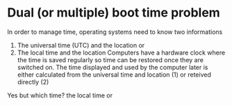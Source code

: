 # Dual (or multiple) boot time problem
In order to manage time, operating systems need to know two informations
1. The universal time (UTC) and the location
or
2. The local time and the location
Computers have a hardware clock where the time is saved regularly so time can be restored once they are switched on. The time displayed and used by the computer later is either calculated from the universal time and location (1) or reteived directly (2)

Yes but which time? the local time or 
